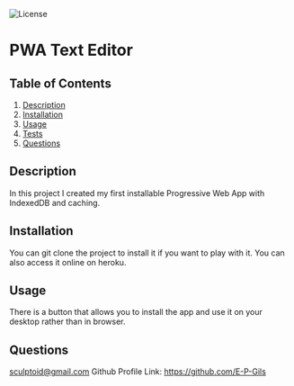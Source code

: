 
  
 ![License](https://img.shields.io/badge/License-MIT-blue.svg)

  # PWA Text Editor

  ## Table of Contents 
  1. [Description](#description)
  2. [Installation](#installation)
  3. [Usage](#usage)
  4. [Tests](#tests)
  5. [Questions](#questions)

  ## Description 

In this project I created my first installable Progressive Web App with IndexedDB and caching. 

  ## Installation 

  You can git clone the project to install it if you want to play with it. You can also access it online on heroku.

  ## Usage

  There is a button that allows you to install the app and use it on your  desktop rather than in browser.
  
  ## Questions 

  sculptoid@gmail.com
  Github Profile Link: https://github.com/E-P-Gils
  